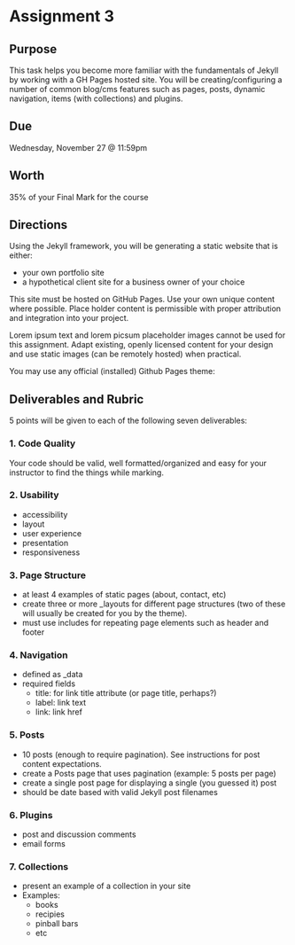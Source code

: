 # Assignment 3
## Purpose
This task helps you become more familiar with the fundamentals of Jekyll by working with a GH Pages hosted site. You will be creating/configuring a number of common blog/cms features such as pages, posts, dynamic navigation, items (with collections) and plugins.

## Due
Wednesday, November 27 @ 11:59pm 

## Worth
35% of your Final Mark for the course

## Directions
Using the Jekyll framework, you will be generating a static website that is either:

- your own portfolio site
- a hypothetical client site for a business owner of your choice

This site must be hosted on GitHub Pages. Use your own unique content where possible. Place holder content is permissible with proper attribution and integration into your project. 

Lorem ipsum text and lorem picsum placeholder images cannot be used for this assignment. Adapt existing, openly licensed content for your design and use static images (can be remotely hosted) when practical.

You may use any official (installed) Github Pages theme:


## Deliverables and Rubric
5 points will be given to each of the following seven deliverables:

### 1. Code Quality
Your code should be valid, well formatted/organized and easy for your instructor to find the things while marking.

### 2. Usability
- accessibility
- layout 
- user experience
- presentation
- responsiveness

### 3. Page Structure
- at least 4 examples of static pages (about, contact, etc)
- create three or more _layouts for different page structures (two of these will usually be created for you by the theme). 
- must use includes for repeating page elements such as header and footer

### 4. Navigation
- defined as _data
- required fields
  - title: for link title attribute (or page title, perhaps?)
  - label: link text
  - link: link href

### 5. Posts
- 10 posts (enough to require pagination). See instructions for post content expectations.
- create a Posts page that uses pagination (example: 5 posts per page)
- create a single post page for displaying a single (you guessed it) post
- should be date based with valid Jekyll post filenames

### 6. Plugins
- post and discussion comments
- email forms

### 7. Collections
- present an example of a collection in your site
- Examples:
  - books
  - recipies
  - pinball bars
  - etc
